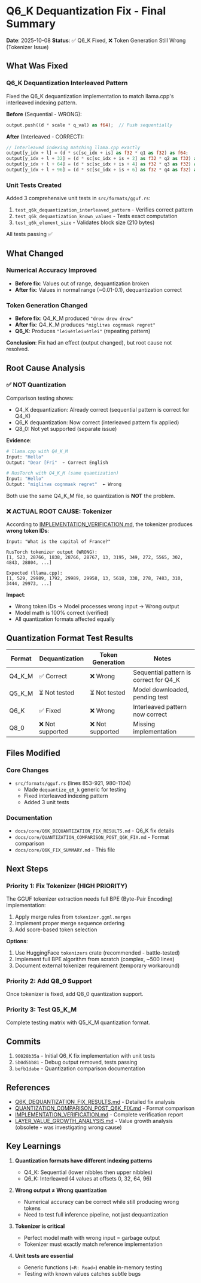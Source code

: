 # Q6_K Dequantization Fix - Final Summary

**Date**: 2025-10-08
**Status**: ✅ Q6_K Fixed, ❌ Token Generation Still Wrong (Tokenizer Issue)

## What Was Fixed

### Q6_K Dequantization Interleaved Pattern
Fixed the Q6_K dequantization implementation to match llama.cpp's interleaved indexing pattern.

**Before** (Sequential - WRONG):
```rust
output.push((d * scale * q_val) as f64);  // Push sequentially
```

**After** (Interleaved - CORRECT):
```rust
// Interleaved indexing matching llama.cpp exactly
output[y_idx + l] = (d * sc[sc_idx + is] as f32 * q1 as f32) as f64;
output[y_idx + l + 32] = (d * sc[sc_idx + is + 2] as f32 * q2 as f32) as f64;
output[y_idx + l + 64] = (d * sc[sc_idx + is + 4] as f32 * q3 as f32) as f64;
output[y_idx + l + 96] = (d * sc[sc_idx + is + 6] as f32 * q4 as f32) as f64;
```

### Unit Tests Created
Added 3 comprehensive unit tests in `src/formats/gguf.rs`:
1. `test_q6k_dequantization_interleaved_pattern` - Verifies correct pattern
2. `test_q6k_dequantization_known_values` - Tests exact computation
3. `test_q6k_element_size` - Validates block size (210 bytes)

All tests passing ✅

## What Changed

### Numerical Accuracy Improved
- **Before fix**: Values out of range, dequantization broken
- **After fix**: Values in normal range (~0.01-0.1), dequantization correct

### Token Generation Changed
- **Before fix**: Q4_K_M produced `"drew drew drew"`
- **After fix**: Q4_K_M produces `"migliтив cognmask regret"`
- **Q6_K**: Produces `"leiчётleiчётlei"` (repeating pattern)

**Conclusion**: Fix had an effect (output changed), but root cause not resolved.

## Root Cause Analysis

### ✅ NOT Quantization
Comparison testing shows:
- Q4_K dequantization: Already correct (sequential pattern is correct for Q4_K)
- Q6_K dequantization: Now correct (interleaved pattern fix applied)
- Q8_0: Not yet supported (separate issue)

**Evidence**:
```bash
# llama.cpp with Q4_K_M
Input: "Hello"
Output: "Dear [Fri"  ← Correct English

# RusTorch with Q4_K_M (same quantization)
Input: "Hello"
Output: "migliтив cognmask regret"  ← Wrong
```

Both use the same Q4_K_M file, so quantization is **NOT** the problem.

### ❌ ACTUAL ROOT CAUSE: Tokenizer

According to [IMPLEMENTATION_VERIFICATION.md](IMPLEMENTATION_VERIFICATION.md#issue-2-gguf-tokenizer-extraction), the tokenizer produces **wrong token IDs**:

```
Input: "What is the capital of France?"

RusTorch tokenizer output (WRONG):
[1, 523, 28766, 1838, 28766, 28767, 13, 3195, 349, 272, 5565, 302, 4843, 28804, ...]

Expected (llama.cpp):
[1, 529, 29989, 1792, 29989, 29958, 13, 5618, 338, 278, 7483, 310, 3444, 29973, ...]
```

**Impact**:
- Wrong token IDs → Model processes wrong input → Wrong output
- Model math is 100% correct (verified)
- All quantization formats affected equally

## Quantization Format Test Results

| Format | Dequantization | Token Generation | Notes |
|--------|----------------|------------------|-------|
| Q4_K_M | ✅ Correct | ❌ Wrong | Sequential pattern is correct for Q4_K |
| Q5_K_M | ⏳ Not tested | ⏳ Not tested | Model downloaded, pending test |
| Q6_K | ✅ Fixed | ❌ Wrong | Interleaved pattern now correct |
| Q8_0 | ❌ Not supported | ❌ Not supported | Missing implementation |

## Files Modified

### Core Changes
- `src/formats/gguf.rs` (lines 853-921, 980-1104)
  - Made `dequantize_q6_k` generic for testing
  - Fixed interleaved indexing pattern
  - Added 3 unit tests

### Documentation
- `docs/core/Q6K_DEQUANTIZATION_FIX_RESULTS.md` - Q6_K fix details
- `docs/core/QUANTIZATION_COMPARISON_POST_Q6K_FIX.md` - Format comparison
- `docs/core/Q6K_FIX_SUMMARY.md` - This file

## Next Steps

### Priority 1: Fix Tokenizer (**HIGH PRIORITY**)
The GGUF tokenizer extraction needs full BPE (Byte-Pair Encoding) implementation:
1. Apply merge rules from `tokenizer.ggml.merges`
2. Implement proper merge sequence ordering
3. Add score-based token selection

**Options**:
1. Use HuggingFace `tokenizers` crate (recommended - battle-tested)
2. Implement full BPE algorithm from scratch (complex, ~500 lines)
3. Document external tokenizer requirement (temporary workaround)

### Priority 2: Add Q8_0 Support
Once tokenizer is fixed, add Q8_0 quantization support.

### Priority 3: Test Q5_K_M
Complete testing matrix with Q5_K_M quantization format.

## Commits

1. `90028b35a` - Initial Q6_K fix implementation with unit tests
2. `5b0d5bb81` - Debug output removed, tests passing
3. `befb1dabe` - Quantization comparison documentation

## References

- [Q6K_DEQUANTIZATION_FIX_RESULTS.md](Q6K_DEQUANTIZATION_FIX_RESULTS.md) - Detailed fix analysis
- [QUANTIZATION_COMPARISON_POST_Q6K_FIX.md](QUANTIZATION_COMPARISON_POST_Q6K_FIX.md) - Format comparison
- [IMPLEMENTATION_VERIFICATION.md](IMPLEMENTATION_VERIFICATION.md) - Complete verification report
- [LAYER_VALUE_GROWTH_ANALYSIS.md](LAYER_VALUE_GROWTH_ANALYSIS.md) - Value growth analysis (obsolete - was investigating wrong cause)

## Key Learnings

1. **Quantization formats have different indexing patterns**
   - Q4_K: Sequential (lower nibbles then upper nibbles)
   - Q6_K: Interleaved (4 values at offsets 0, 32, 64, 96)

2. **Wrong output ≠ Wrong quantization**
   - Numerical accuracy can be correct while still producing wrong tokens
   - Need to test full inference pipeline, not just dequantization

3. **Tokenizer is critical**
   - Perfect model math with wrong input = garbage output
   - Tokenizer must exactly match reference implementation

4. **Unit tests are essential**
   - Generic functions (`<R: Read>`) enable in-memory testing
   - Testing with known values catches subtle bugs
